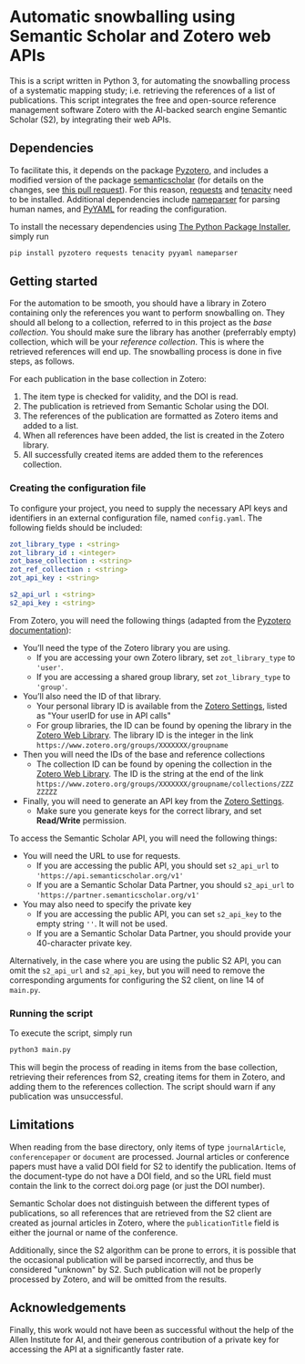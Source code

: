 # Automatic snowballing using Semantic Scholar and Zotero web APIs
This is a script written in Python 3, for automating the snowballing process of a systematic mapping study; i.e. retrieving the references of a list of publications. This script integrates the free and open-source reference management software Zotero with the AI-backed search engine Semantic Scholar (S2), by integrating their web APIs.

## Dependencies
To facilitate this, it depends on the package [Pyzotero](https://pypi.org/project/Pyzotero/), and includes a modified version of the package [semanticscholar](https://pypi.org/project/semanticscholar/) (for details on the changes, see [this pull request](https://github.com/danielnsilva/semanticscholar/pull/15)).
For this reason, [requests](https://pypi.org/project/requests/) and [tenacity](https://pypi.org/project/tenacity/) need to be installed.
Additional dependencies include [nameparser](https://pypi.org/project/nameparser/) for parsing human names, and [PyYAML](https://pypi.org/project/PyYAML/) for reading the configuration.

To install the necessary dependencies using [The Python Package Installer](https://pip.pypa.io/en/stable/), simply run
```sh
pip install pyzotero requests tenacity pyyaml nameparser
```

## Getting started
For the automation to be smooth, you should have a library in Zotero containing only the references you want to perform snowballing on. They should all belong to a collection, referred to in this project as the *base collection*. You should make sure the library has another (preferrably empty) collection, which will be your *reference collection*. This is where the retrieved references will end up.
The snowballing process is done in five steps, as follows.

For each publication in the base collection in Zotero:
1. The item type is checked for validity, and the DOI is read.
2. The publication is retrieved from Semantic Scholar using the DOI.
3. The references of the publication are formatted as Zotero items and added to a list.
4. When all references have been added, the list is created in the Zotero library.
5. All successfully created items are added them to the references collection.

### Creating the configuration file
To configure your project, you need to supply the necessary API keys and identifiers in an external configuration file, named `config.yaml`.
The following fields should be included:
```yaml
zot_library_type : <string>
zot_library_id : <integer>
zot_base_collection : <string>
zot_ref_collection : <string>
zot_api_key : <string>

s2_api_url : <string>
s2_api_key : <string>
```

From Zotero, you will need the following things (adapted from the [Pyzotero documentation](https://pyzotero.readthedocs.io/en/latest/#getting-started-short-version)):
* You’ll need the type of the Zotero library you are using.
  - If you are accessing your own Zotero library, set `zot_library_type` to `'user'`.
  - If you are accessing a shared group library, set `zot_library_type` to `'group'`.
* You’ll also need the ID of that library.
  - Your personal library ID is available from the [Zotero Settings](https://www.zotero.org/settings/keys), listed as "Your userID for use in API calls"
  - For group libraries, the ID can be found by opening the library in the [Zotero Web Library](https://www.zotero.org/mylibrary). The library ID is the integer in the link `https://www.zotero.org/groups/XXXXXXX/groupname`
* Then you will need the IDs of the base and reference collections
  - The collection ID can be found by opening the collection in the [Zotero Web Library](https://www.zotero.org/mylibrary). The ID is the string at the end of the link `https://www.zotero.org/groups/XXXXXXX/groupname/collections/ZZZZZZZZ`
* Finally, you will need to generate an API key from the [Zotero Settings](https://www.zotero.org/settings/keys).
  - Make sure you generate keys for the correct library, and set **Read/Write** permission.

To access the Semantic Scholar API, you will need the following things:
* You will need the URL to use for requests.
  - If you are accessing the public API, you should set `s2_api_url` to `'https://api.semanticscholar.org/v1'`
  - If you are a Semantic Scholar Data Partner, you should `s2_api_url` to `'https://partner.semanticscholar.org/v1'`
* You may also need to specify the private key
  - If you are accessing the public API, you can set `s2_api_key` to the empty string `''`. It will not be used.
  - If you are a Semantic Scholar Data Partner, you should provide your 40-character private key.

Alternatively, in the case where you are using the public S2 API, you can omit the `s2_api_url` and `s2_api_key`, but you will need to remove the corresponding arguments for configuring the S2 client, on line 14 of `main.py`.

### Running the script
To execute the script, simply run
```sh
python3 main.py
```
This will begin the process of reading in items from the base collection, retrieving their references from S2, creating items for them in Zotero, and adding them to the references collection. The script should warn if any publication was unsuccessful.

## Limitations
When reading from the base directory, only items of type `journalArticle`, `conferencepaper` or `document` are processed.
Journal articles or conference papers must have a valid DOI field for S2 to identify the publication. Items of the document-type do not have a DOI field, and so the URL field must contain the link to the correct doi.org page (or just the DOI number).

Semantic Scholar does not distinguish between the different types of publications, so all references that are retrieved from the S2 client are created as journal articles in Zotero, where the `publicationTitle` field is either the journal or name of the conference.

Additionally, since the S2 algorithm can be prone to errors, it is possible that the occasional publication will be parsed incorrectly, and thus be considered "unknown" by S2.
Such publication will not be properly processed by Zotero, and will be omitted from the results.

## Acknowledgements
Finally, this work would not have been as successful without the help of the Allen Institute for AI, and their generous contribution of a private key for accessing the API at a significantly faster rate.
